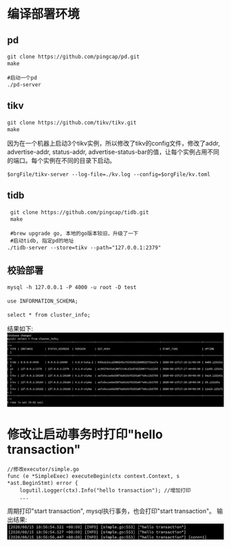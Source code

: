 

# 编译部署环境


## pd

    git clone https://github.com/pingcap/pd.git
    make
    
    #启动一个pd
    ./pd-server


## tikv

    git clone https://github.com/tikv/tikv.git
    make

因为在一个机器上启动3个tikv实例，所以修改了tikv的config文件，修改了addr, advertise-addr, status-addr, advertise-status-bar的值，让每个实例占用不同的端口。每个实例在不同的目录下启动。

    $orgFile/tikv-server --log-file=./kv.log --config=$orgFile/kv.toml


## tidb

     git clone https://github.com/pingcap/tidb.git
     make
    
     #brew upgrade go, 本地的go版本较旧，升级了一下
     #启动tidb, 指定pd的地址
    ./tidb-server --store=tikv --path="127.0.0.1:2379"


## 校验部署

    mysql -h 127.0.0.1 -P 4000 -u root -D test
    
    use INFORMATION_SCHEMA;
    
    select * from cluster_info;

结果如下:
![img](img/cluster.png)


# 修改让启动事务时打印"hello transaction"

    //修改executor/simple.go
    func (e *SimpleExec) executeBegin(ctx context.Context, s *ast.BeginStmt) error {
        logutil.Logger(ctx).Info("hello transaction"); //增加打印
        ...

周期打印"start transaction", mysql执行事务，也会打印"start transaction"。
输出结果:
![img](img/result.png)

